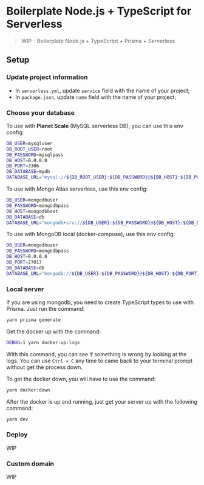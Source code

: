 # Boilerplate Node.js + TypeScript for Serverless

> WIP - Boilerplate Node.js + TypeScript + Prisma + Serverless

## Setup

### Update project information

- In `serverless.yml`, update `service` field with the name of your project;
- In `package.json`, update `name` field with the name of your project;

### Choose your database

To use with **Planet Scale** (MySQL serverless DB), you can use this env config:

```zsh
DB_USER=mysqluser
DB_ROOT_USER=root
DB_PASSWORD=mysqlpass
DB_HOST=0.0.0.0
DB_PORT=3306
DB_DATABASE=mydb
DATABASE_URL="mysql://${DB_ROOT_USER}:${DB_PASSWORD}@${DB_HOST}:${DB_PORT}/${DB_DATABASE}"
```

To use with Mongo Atlas serverless, use this env config:

```zsh
DB_USER=mongodbuser
DB_PASSWORD=mongodbpass
DB_HOST=mongodbhost
DB_DATABASE=db
DATABASE_URL="mongodb+srv://${DB_USER}:${DB_PASSWORD}@${DB_HOST}/${DB_DATABASE}?retryWrites=true&w=majority"
```

To use with MongoDB local (docker-compose), use this env config:

```zsh
DB_USER=mongodbuser
DB_PASSWORD=mongodbpass
DB_HOST=0.0.0.0
DB_PORT=27017
DB_DATABASE=db
DATABASE_URL="mongodb://${DB_USER}:${DB_PASSWORD}@${DB_HOST}:${DB_PORT}/${DB_DATABASE}?authSource=admin&retryWrites=true&w=majority"
```

### Local server

If you are using mongodb, you need to create TypeScript types to use with Prisma. Just run the command:

```zsh
yarn prisma generate
```

Get the docker up with the command:

```zsh
DEBUG=1 yarn docker:up:logs
```

With this command, you can see if something is wrong by looking at the logs.
You can use `Ctrl + C` any time to came back to your terminal prompt without
get the process down.

To get the docker down, you will have to use the command:

```zsh
yarn docker:down
```

After the docker is up and running, just get your server up with the following command:

```zsh
yarn dev
```

### Deploy

WIP

### Custom domain

WIP
